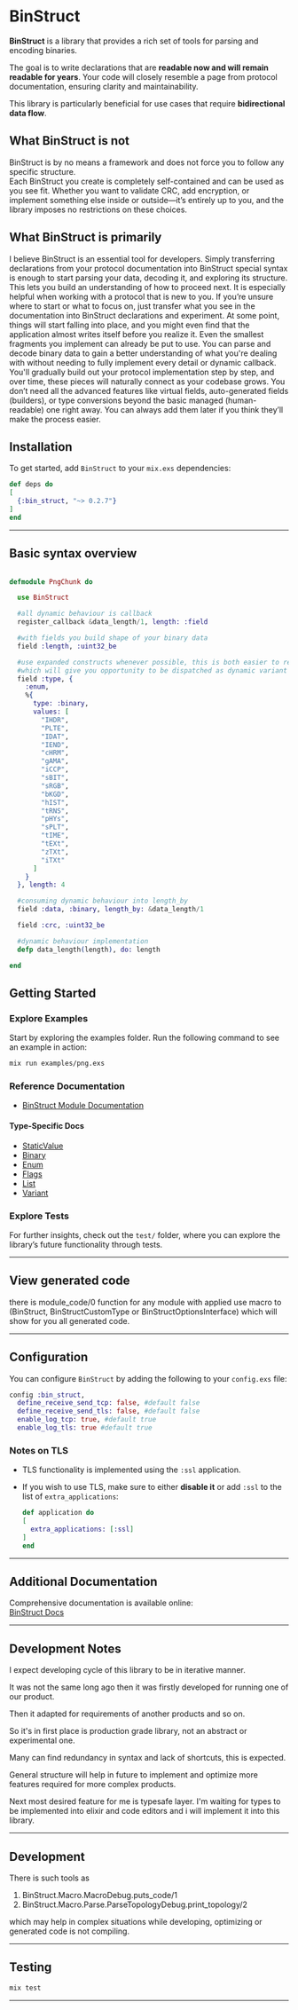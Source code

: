 # BinStruct

**BinStruct** is a library that provides a rich set of tools for parsing and encoding binaries.

The goal is to write declarations that are **readable now and will remain readable for years**. Your code will closely resemble a page from protocol documentation, ensuring clarity and maintainability.

This library is particularly beneficial for use cases that require **bidirectional data flow**.

## What BinStruct is not

BinStruct is by no means a framework and does not force you to follow any specific structure.  
Each BinStruct you create is completely self-contained and can be used as you see fit. Whether you want to validate CRC, add encryption, or implement something else inside or outside—it’s entirely up to you, and the library imposes no restrictions on these choices.

## What BinStruct is primarily

I believe BinStruct is an essential tool for developers. Simply transferring declarations from your protocol documentation into BinStruct special syntax is enough to start parsing your data, decoding it, and exploring its structure. This lets you build an understanding of how to proceed next.
It is especially helpful when working with a protocol that is new to you. If you’re unsure where to start or what to focus on, just transfer what you see in the documentation into BinStruct declarations and experiment. At some point, things will start falling into place, and you might even find that the application almost writes itself before you realize it.
Even the smallest fragments you implement can already be put to use. You can parse and decode binary data to gain a better understanding of what you're dealing with without needing to fully implement every detail or dynamic callback. You'll gradually build out your protocol implementation step by step, and over time, these pieces will naturally connect as your codebase grows.
You don’t need all the advanced features like virtual fields, auto-generated fields (builders), or type conversions beyond the basic managed (human-readable) one right away. You can always add them later if you think they’ll make the process easier.

## Installation

To get started, add `BinStruct` to your `mix.exs` dependencies:

```elixir
def deps do
[
  {:bin_struct, "~> 0.2.7"}
]
end
```

---

## Basic syntax overview

  ```elixir
  
  defmodule PngChunk do
  
    use BinStruct
  
    #all dynamic behaviour is callback
    register_callback &data_length/1, length: :field
  
    #with fields you build shape of your binary data
    field :length, :uint32_be
  
    #use expanded constructs whenever possible, this is both easier to read and will be validated at parse time
    #which will give you opportunity to be dispatched as dynamic variant later
    field :type, {
      :enum,
      %{
        type: :binary,
        values: [
          "IHDR",
          "PLTE",
          "IDAT",
          "IEND",
          "cHRM",
          "gAMA",
          "iCCP",
          "sBIT",
          "sRGB",
          "bKGD",
          "hIST",
          "tRNS",
          "pHYs",
          "sPLT",
          "tIME",
          "tEXt",
          "zTXt",
          "iTXt"
        ]
      }
    }, length: 4
  
    #consuming dynamic behaviour into length_by
    field :data, :binary, length_by: &data_length/1
  
    field :crc, :uint32_be
  
    #dynamic behaviour implementation
    defp data_length(length), do: length
  
  end
  
  ```

## Getting Started

### Explore Examples
Start by exploring the examples folder. Run the following command to see an example in action:

```sh
mix run examples/png.exs
```

### Reference Documentation
- [BinStruct Module Documentation](https://hexdocs.pm/bin_struct/BinStruct.html)

#### Type-Specific Docs
- [StaticValue](https://hexdocs.pm/bin_struct/BinStruct.Types.StaticValue.html)
- [Binary](https://hexdocs.pm/bin_struct/BinStruct.Types.Binary.html)
- [Enum](https://hexdocs.pm/bin_struct/BinStruct.Types.Enum.html)
- [Flags](https://hexdocs.pm/bin_struct/BinStruct.Types.Flags.html)
- [List](https://hexdocs.pm/bin_struct/BinStruct.Types.ListOf.html)
- [Variant](https://hexdocs.pm/bin_struct/BinStruct.Types.VariantOf.html)

### Explore Tests
For further insights, check out the `test/` folder, where you can explore the library’s future functionality through tests.

---

## View generated code

there is module_code/0 function for any module with applied use macro to (BinStruct, BinStructCustomType or BinStructOptionsInterface)
which will show for you all generated code.

---

## Configuration

You can configure `BinStruct` by adding the following to your `config.exs` file:

```elixir
config :bin_struct,
  define_receive_send_tcp: false, #default false
  define_receive_send_tls: false, #default false
  enable_log_tcp: true, #default true
  enable_log_tls: true #default true
```

### Notes on TLS
- TLS functionality is implemented using the `:ssl` application.
- If you wish to use TLS, make sure to either **disable it** or add `:ssl` to the list of `extra_applications`:

  ```elixir
  def application do
  [
    extra_applications: [:ssl]
  ]
  end
  ```

---

## Additional Documentation

Comprehensive documentation is available online:  
[BinStruct Docs](https://hexdocs.pm/bin_struct)

---

## Development Notes

I expect developing cycle of this library to be in iterative manner. 

It was not the same long ago then it was firstly developed for running one of our product.

Then it adapted for requirements of another products and so on.

So it's in first place is production grade library, not an abstract or experimental one. 

Many can find redundancy in syntax and lack of shortcuts, this is expected. 

General structure will help in future to implement and optimize more features required for more complex products.

Next most desired feature for me is typesafe layer. 
I'm waiting for types to be implemented into elixir and code editors and i will implement it into this library.

---

## Development

There is such tools as

  1. BinStruct.Macro.MacroDebug.puts_code/1
  2. BinStruct.Macro.Parse.ParseTopologyDebug.print_topology/2

which may help in complex situations while developing, optimizing or generated code is not compiling.

---

## Testing

```sh
mix test
```

---


